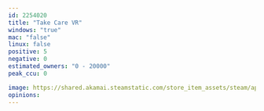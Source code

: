 ```yaml
---
id: 2254020
title: "Take Care VR"
windows: "true"
mac: "false"
linux: false
positive: 5
negative: 0
estimated_owners: "0 - 20000"
peak_ccu: 0

image: https://shared.akamai.steamstatic.com/store_item_assets/steam/apps/2254020/header.jpg?t=1685648912
opinions:
---
```

